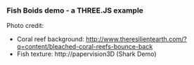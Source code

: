 ### Fish Boids demo - a THREE.JS example

Photo credit:
- Coral reef background: http://www.theresilientearth.com/?q=content/bleached-coral-reefs-bounce-back
- Fish texture: http://papervision3D (Shark Demo)
